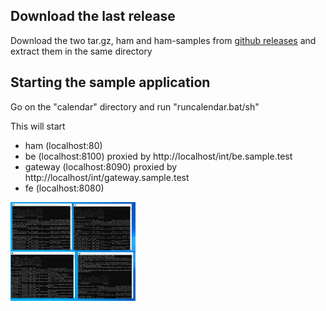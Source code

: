 
## Download the last release<a id="quickinstall_01"></a>

Download the two tar.gz, ham and ham-samples from [github releases](https://github.com/kendarorg/HttpAnsweringMachine/releases)
and extract them in the same directory

## Starting the sample application<a id="quickinstall_02"></a>

Go on the "calendar" directory and run "runcalendar.bat/sh"

This will start

* ham (localhost:80)
* be (localhost:8100) proxied by http://localhost/int/be.sample.test
* gateway (localhost:8090) proxied by http://localhost/int/gateway.sample.test
* fe (localhost:8080)

<img src="../images/start_sample.gif" width="200"/>
